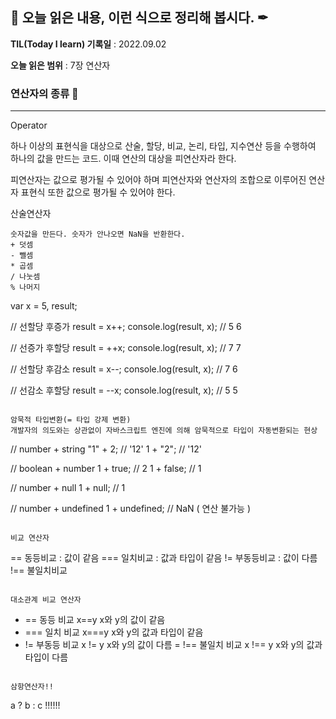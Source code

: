 ## 📕 오늘 읽은 내용, 이런 식으로 정리해 봅시다. ✒

**TIL(Today I learn) 기록일** : 2022.09.02

**오늘 읽은 범위** : 7장 연산자

### 연산자의 종류 📑

---

Operator

하나 이상의 표현식을 대상으로 산술, 할당, 비교, 논리, 타입, 지수연산 등을 수행하여 하나의 값을 만드는 코드.
이때 연산의 대상을 피연산자라 한다.

피연산자는 값으로 평가될 수 있어야 하며 피연산자와 연산자의 조합으로 이루어진
연산자 표현식 또한 값으로 평가될 수 있어야 한다.

산술연산자

```
숫자값을 만든다. 숫자가 안나오면 NaN을 반환한다.
+ 덧셈
- 뺄셈
* 곱셈
/ 나눗셈
% 나머지
```

var x = 5, result;

// 선할당 후증가
result = x++;
console.log(result, x); // 5 6

// 선증가 후할당
result = ++x;
console.log(result, x); // 7 7

// 선할당 후감소
result = x--;
console.log(result, x); // 7 6

// 선감소 후할당
result = --x;
console.log(result, x); // 5 5

```

암묵적 타입변환(= 타입 강제 변환)
개발자의 의도와는 상관없이 자바스크립트 엔진에 의해 암묵적으로 타입이 자동변환되는 현상

```

// number + string
"1" + 2; // '12'
1 + "2"; // '12'

// boolean + number
1 + true; // 2
1 + false; // 1

// number + null
1 + null; // 1

// number + undefined
1 + undefined; // NaN ( 연산 불가능 )

```

비교 연산자

```

== 동등비교 : 값이 같음
=== 일치비교 : 값과 타입이 같음
!= 부동등비교 : 값이 다름
!== 불일치비교

```

대소관계 비교 연산자

```

-   == 동등 비교 x==y x와 y의 값이 같음
-   === 일치 비교 x===y x와 y의 값과 타입이 같음
-   != 부동등 비교 x != y x와 y의 값이 다름
    = !== 불일치 비교 x !== y x와 y의 값과 타입이 다름

```

삼항연산자!!

```

a ? b : c !!!!!!
